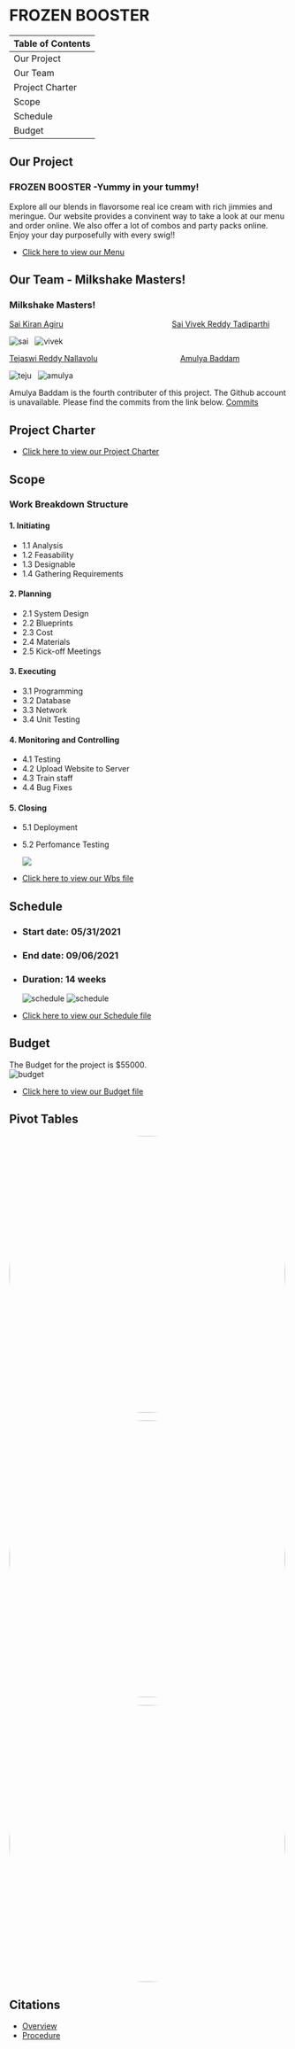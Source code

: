 # FROZEN BOOSTER

| Table of Contents |
|-------------------|
| Our Project       |
| Our Team          |
| Project Charter   |
| Scope             |
| Schedule          |
| Budget            |


## Our Project
   ### FROZEN BOOSTER -Yummy in your tummy!
   Explore all our blends in flavorsome real ice cream with rich jimmies and meringue. Our website provides a convinent way to take a look at our menu and order online. We also offer a lot of combos and party packs online. Enjoy your day purposefully with every swig!!
   
 - [Click here to view our Menu](Menu/menu.md)
   

## Our Team - Milkshake Masters!

### Milkshake Masters!

   [Sai Kiran Agiru](https://github.com/saikiranagiru) &nbsp;&nbsp;&nbsp;&nbsp;&nbsp;&nbsp;&nbsp;&nbsp;&nbsp;&nbsp;&nbsp;&nbsp;&nbsp;&nbsp;&nbsp;&nbsp;&nbsp;&nbsp;&nbsp;&nbsp;&nbsp;&nbsp;&nbsp;&nbsp;&nbsp;&nbsp;&nbsp;&nbsp;&nbsp;&nbsp;&nbsp;&nbsp;&nbsp;&nbsp;&nbsp;&nbsp;&nbsp;&nbsp;&nbsp;&nbsp;&nbsp;&nbsp;&nbsp;&nbsp;&nbsp;&nbsp;&nbsp;&nbsp; [Sai Vivek Reddy Tadiparthi](https://github.com/vivektadiparthi)                       

   ![sai](pictures/Saikiran.jpg) &nbsp; ![vivek](pictures/Vivek.jpg)
  

   [Tejaswi Reddy Nallavolu](https://github.com/TejaswiNallavolu) &nbsp;&nbsp;&nbsp;&nbsp;&nbsp;&nbsp;&nbsp;&nbsp;&nbsp;&nbsp;&nbsp;&nbsp;&nbsp;&nbsp;&nbsp;&nbsp;&nbsp;&nbsp;&nbsp;&nbsp;&nbsp;&nbsp;&nbsp;&nbsp;&nbsp;&nbsp;&nbsp;&nbsp;&nbsp;&nbsp;&nbsp;&nbsp;&nbsp;&nbsp;&nbsp;&nbsp; [Amulya Baddam](https://github.com/amulyabaddam555)

   ![teju](pictures/Tejaswi.jpg) &nbsp; ![amulya](pictures/Amulya.jpg)

Amulya Baddam is the fourth contributer of this project. The Github account is unavailable. Please find the commits from the link below.
[Commits](https://github.com/saikiranagiru/pm-s04-g06-project/commits/main)

## Project Charter
- [Click here to view our Project Charter](Charter/charter.md)


## Scope
### Work Breakdown Structure

#### 1. Initiating
- 1.1 Analysis
- 1.2 Feasability
- 1.3 Designable
- 1.4 Gathering Requirements

#### 2. Planning
- 2.1 System Design
- 2.2 Blueprints
- 2.3 Cost
- 2.4 Materials
- 2.5 Kick-off Meetings

#### 3. Executing
- 3.1 Programming
- 3.2 Database
- 3.3 Network
- 3.4 Unit Testing

#### 4. Monitoring and Controlling
- 4.1 Testing
- 4.2 Upload Website to Server
- 4.3 Train staff
- 4.4 Bug Fixes

#### 5. Closing
- 5.1 Deployment
- 5.2 Perfomance Testing


  <img src="Pivot Tables/milestonereport.jpg" /> <br/>

- [Click here to view our Wbs file](Scope/wbs.mpp)

## Schedule
- ### Start date: 05/31/2021
- ### End date: 09/06/2021
- ### Duration: 14 weeks
  ![schedule](Schedule/Schedule1.jpg) ![schedule](Schedule/Schedule2.jpg)
  
- [Click here to view our Schedule file](Schedule/scheduling.mpp)


## Budget
The Budget for the project is $55000. <br/>
![budget](Budget/budget.jpg)

- [Click here to view our Budget file](Budget/Budget.xlsx)

## Pivot Tables


  <img src="Pivot Tables/Resourcestats.JPG" alt="drawing" width="500" style="border-radius:100%" /> <br/>

  <img src="Pivot Tables/Resource.jpg" alt="drawing" width="500" style="border-radius:100%" /> <br/>
  
  <img src="Pivot Tables/Resourcestatus.jpg" alt="drawing" width="500" style="border-radius:100%" /> <br/>
  

## Citations

- [Overview](https://creately.com/diagram/example/hyq94r742/Online%20Pizza%20Ordering%20System)
- [Procedure](https://creately.com/diagram/example/ixnj57fz1/Online%20shopping%20site)


  

